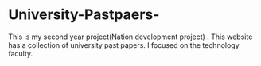 # University-Pastpaers-
This is my second year project(Nation development project) . This website has a collection of university past papers. I focused on the technology faculty.
